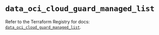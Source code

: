 # `data_oci_cloud_guard_managed_list`

Refer to the Terraform Registry for docs: [`data_oci_cloud_guard_managed_list`](https://registry.terraform.io/providers/oracle/oci/6.37.0/docs/data-sources/cloud_guard_managed_list).
